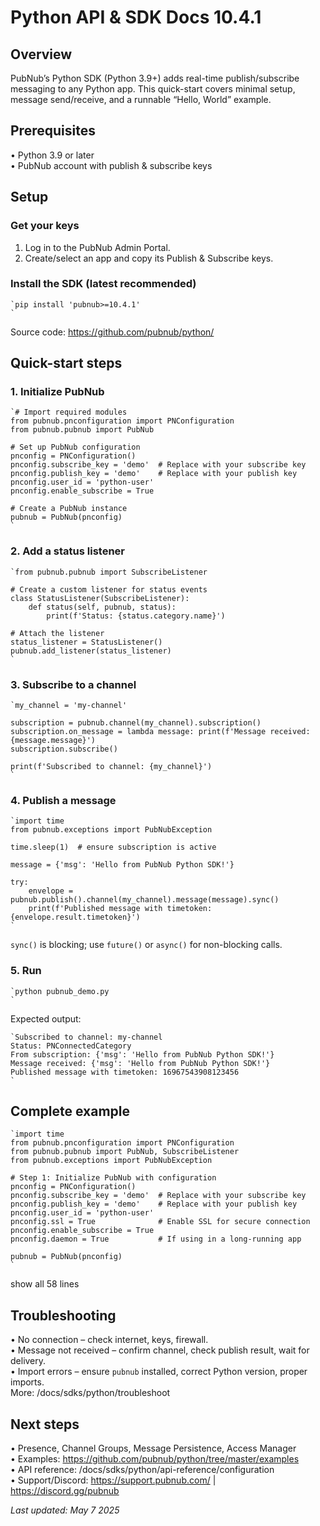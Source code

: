 # Python API & SDK Docs 10.4.1  

## Overview
PubNub’s Python SDK (Python 3.9+) adds real-time publish/subscribe messaging to any Python app. This quick-start covers minimal setup, message send/receive, and a runnable “Hello, World” example.

## Prerequisites
• Python 3.9 or later  
• PubNub account with publish & subscribe keys  

## Setup  

### Get your keys
1. Log in to the PubNub Admin Portal.  
2. Create/select an app and copy its Publish & Subscribe keys.  

### Install the SDK (latest recommended)

```
`pip install 'pubnub>=10.4.1'  
`
```
Source code: https://github.com/pubnub/python/

## Quick-start steps  

### 1. Initialize PubNub

```
`# Import required modules  
from pubnub.pnconfiguration import PNConfiguration  
from pubnub.pubnub import PubNub  
  
# Set up PubNub configuration  
pnconfig = PNConfiguration()  
pnconfig.subscribe_key = 'demo'  # Replace with your subscribe key  
pnconfig.publish_key = 'demo'    # Replace with your publish key  
pnconfig.user_id = 'python-user'  
pnconfig.enable_subscribe = True  
  
# Create a PubNub instance  
pubnub = PubNub(pnconfig)  
`
```

### 2. Add a status listener

```
`from pubnub.pubnub import SubscribeListener  
  
# Create a custom listener for status events  
class StatusListener(SubscribeListener):  
    def status(self, pubnub, status):  
        print(f'Status: {status.category.name}')  
  
# Attach the listener  
status_listener = StatusListener()  
pubnub.add_listener(status_listener)  
`
```

### 3. Subscribe to a channel

```
`my_channel = 'my-channel'  
  
subscription = pubnub.channel(my_channel).subscription()  
subscription.on_message = lambda message: print(f'Message received: {message.message}')  
subscription.subscribe()  
  
print(f'Subscribed to channel: {my_channel}')  
`
```

### 4. Publish a message

```
`import time  
from pubnub.exceptions import PubNubException  
  
time.sleep(1)  # ensure subscription is active  
  
message = {'msg': 'Hello from PubNub Python SDK!'}  
  
try:  
    envelope = pubnub.publish().channel(my_channel).message(message).sync()  
    print(f'Published message with timetoken: {envelope.result.timetoken}')  
`
```
`sync()` is blocking; use `future()` or `async()` for non-blocking calls.

### 5. Run

```
`python pubnub_demo.py  
`
```

Expected output:

```
`Subscribed to channel: my-channel  
Status: PNConnectedCategory  
From subscription: {'msg': 'Hello from PubNub Python SDK!'}  
Message received: {'msg': 'Hello from PubNub Python SDK!'}  
Published message with timetoken: 16967543908123456  
`
```

## Complete example

```
`import time  
from pubnub.pnconfiguration import PNConfiguration  
from pubnub.pubnub import PubNub, SubscribeListener  
from pubnub.exceptions import PubNubException  
  
# Step 1: Initialize PubNub with configuration  
pnconfig = PNConfiguration()  
pnconfig.subscribe_key = 'demo'  # Replace with your subscribe key  
pnconfig.publish_key = 'demo'    # Replace with your publish key  
pnconfig.user_id = 'python-user'  
pnconfig.ssl = True              # Enable SSL for secure connection  
pnconfig.enable_subscribe = True  
pnconfig.daemon = True           # If using in a long-running app  
  
pubnub = PubNub(pnconfig)  
`
```
show all 58 lines

## Troubleshooting
• No connection – check internet, keys, firewall.  
• Message not received – confirm channel, check publish result, wait for delivery.  
• Import errors – ensure `pubnub` installed, correct Python version, proper imports.  
More: /docs/sdks/python/troubleshoot  

## Next steps
• Presence, Channel Groups, Message Persistence, Access Manager  
• Examples: https://github.com/pubnub/python/tree/master/examples  
• API reference: /docs/sdks/python/api-reference/configuration  
• Support/Discord: https://support.pubnub.com/ | https://discord.gg/pubnub  

_Last updated: May 7 2025_